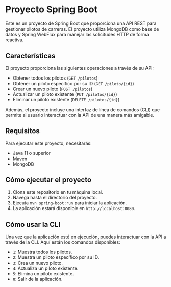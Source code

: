 # Proyecto Spring Boot

Este es un proyecto de Spring Boot que proporciona una API REST para gestionar pilotos de carreras. El proyecto utiliza MongoDB como base de datos y Spring WebFlux para manejar las solicitudes HTTP de forma reactiva.

## Características

El proyecto proporciona las siguientes operaciones a través de su API:

- Obtener todos los pilotos (`GET /pilotos`)
- Obtener un piloto específico por su ID (`GET /piloto/{id}`)
- Crear un nuevo piloto (`POST /pilotos`)
- Actualizar un piloto existente (`PUT /pilotos/{id}`)
- Eliminar un piloto existente (`DELETE /pilotos/{id}`)

Además, el proyecto incluye una interfaz de línea de comandos (CLI) que permite al usuario interactuar con la API de una manera más amigable.

## Requisitos

Para ejecutar este proyecto, necesitarás:

- Java 11 o superior
- Maven
- MongoDB

## Cómo ejecutar el proyecto

1. Clona este repositorio en tu máquina local.
2. Navega hasta el directorio del proyecto.
3. Ejecuta `mvn spring-boot:run` para iniciar la aplicación.
4. La aplicación estará disponible en `http://localhost:8080`.

## Cómo usar la CLI

Una vez que la aplicación esté en ejecución, puedes interactuar con la API a través de la CLI. Aquí están los comandos disponibles:

- `1`: Muestra todos los pilotos.
- `2`: Muestra un piloto específico por su ID.
- `3`: Crea un nuevo piloto.
- `4`: Actualiza un piloto existente.
- `5`: Elimina un piloto existente.
- `0`: Salir de la aplicación.
